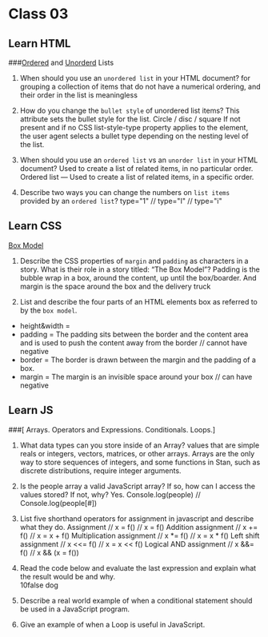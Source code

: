 
# Class 03

## Learn HTML
###[Ordered](https://developer.mozilla.org/en-US/docs/Web/HTML/Element/ol) and [Unorderd](https://developer.mozilla.org/en-US/docs/Web/HTML/Element/ul) Lists
1. When should you use an `unordered list` in your HTML document?
for grouping a collection of items that do not have a numerical ordering, and their order in the list is meaningless

2. How do you change the `bullet style` of unordered list items?
This attribute sets the bullet style for the list. Circle / disc / square
If not present and if no CSS list-style-type property applies to the element, the user agent selects a bullet type depending on the nesting level of the list.

3. When should you use an `ordered list` vs an `unorder list` in your HTML document?
Used to create a list of related items, in no particular order. Ordered list — Used to create a list of related items, in a specific order.

4. Describe two ways you can change the numbers on `list items` provided by an `ordered list`?
type="1" // type="I" // type="i"

## Learn CSS
[Box Model](https://developer.mozilla.org/en-US/docs/Learn/CSS/Building_blocks/The_box_model)

1. Describe the CSS properties of `margin` and `padding` as characters in a story. What is their role in a story titled: “The Box Model”?
Padding is the bubble wrap in a box, around the content, up until the box/boarder. And margin is the space around the box and the delivery truck

2. List and describe the four parts of an HTML elements box as referred to by the `box model`.
- height&width =
- padding = The padding sits between the border and the content area and is used to push the content away from the border // cannot have negative
- border = The border is drawn between the margin and the padding of a box.
- margin = The margin is an invisible space around your box // can have negative

## Learn JS
###[ Arrays. Operators and Expressions. Conditionals. Loops.]

1. What data types can you store inside of an Array?
values that are simple reals or integers, vectors, matrices, or other arrays. Arrays are the only way to store sequences of integers, and some functions in Stan, such as discrete distributions, require integer arguments.

2.  Is the people array a valid JavaScript array? If so, how can I access the values stored? If not, why?
Yes.  Console.log(people) // Console.log(people[#])

3. List five shorthand operators for assignment in javascript and describe what they do.
Assignment                    // x = f() // x = f()
Addition assignment  // x += f() // x = x + f()
Multiplication assignment // x *= f() // x = x * f()
Left shift assignment  // x <<= f() // x = x << f()
Logical AND assignment  // x &&= f() // x && (x = f())

4. Read the code below and evaluate the last expression and explain what the result would be and why.\
10false dog

5. Describe a real world example of when a conditional statement should be used in a JavaScript program.


6. Give an example of when a Loop is useful in JavaScript.
